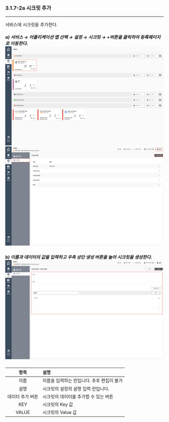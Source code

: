 ### 3.1.7-2a 시크릿 추가

---

서비스에 시크릿을 추가한다.

##### a\) 서비스 → 어플리케이션 맵 선택 → 설정 → 시크릿 → +버튼을 클릭하여 등록페이지로 이동한다.![](/assets/KR/3.0.0/3.1.7-2a_1.png)![](/assets/KR/3.0.0/3.1.7-2a_2.png)

##### b\) 이름과 데이터의 값을 입력하고 우측 상단 생성 버튼을 눌러 시크릿을 생성한다.![](/assets/KR/3.0.0/3.1.7-2a_3.png)

| **항목** | **설명** |
| :---: | :--- |
| 이름 | 이름을 입력하는 란입니다. 추후 편집이 불가 |
| 설명 | 시크릿의 설정의 설명 입력 란입니다. |
| 데이터 추가 버튼 | 시크릿의 데이터를 추가할 수 있는 버튼 |
| KEY | 시크릿의 Key 값 |
| VALUE | 시크릿의 Value 값 |



